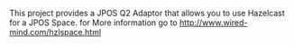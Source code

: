 This project provides a JPOS Q2 Adaptor that allows you to use Hazelcast for a JPOS Space. for More information go to http://www.wired-mind.com/hzlspace.html